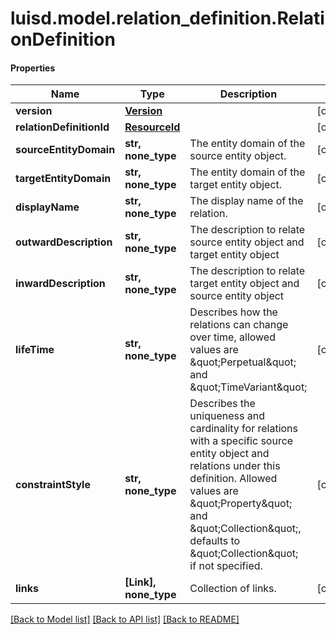 # luisd.model.relation_definition.RelationDefinition

#### Properties
Name | Type | Description | Notes
------------ | ------------- | ------------- | -------------
**version** | [**Version**](Version.md) |  | [optional] 
**relationDefinitionId** | [**ResourceId**](ResourceId.md) |  | [optional] 
**sourceEntityDomain** | **str, none_type** | The entity domain of the source entity object. | [optional] 
**targetEntityDomain** | **str, none_type** | The entity domain of the target entity object. | [optional] 
**displayName** | **str, none_type** | The display name of the relation. | [optional] 
**outwardDescription** | **str, none_type** | The description to relate source entity object and target entity object | [optional] 
**inwardDescription** | **str, none_type** | The description to relate target entity object and source entity object | [optional] 
**lifeTime** | **str, none_type** | Describes how the relations can change over time, allowed values are \&quot;Perpetual\&quot; and \&quot;TimeVariant\&quot; | [optional] 
**constraintStyle** | **str, none_type** | Describes the uniqueness and cardinality for relations with a specific source entity object and relations under this definition. Allowed values are \&quot;Property\&quot; and \&quot;Collection\&quot;, defaults to \&quot;Collection\&quot; if not specified. | [optional] 
**links** | **[Link], none_type** | Collection of links. | [optional] 

[[Back to Model list]](../../README.md#documentation-for-models) [[Back to API list]](../../README.md#documentation-for-api-endpoints) [[Back to README]](../../README.md)


